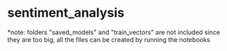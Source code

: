 # sentiment_analysis

*note: folders "saved_models" and "train_vectors" are not included since they are too big, all the files can be created by running the notebooks
